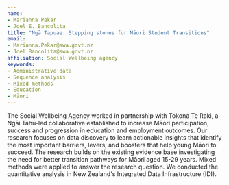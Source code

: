 ```yaml
---
name:
- Marianna Pekar
- Joel E. Bancolita
title: "Ngā Tapuae: Stepping stones for Māori Student Transitions"
email:
- Marianna.Pekar@swa.govt.nz
- Joel.Bancolita@swa.govt.nz
affiliation: Social Wellbeing agency
keywords:
- Administrative data
- Sequence analysis
- Mixed methods
- Education
- Māori
---
```


The Social Wellbeing Agency worked in partnership with Tokona Te Raki, a Ngāi Tahu-led collaborative established to increase Māori participation, success and progression in education and employment outcomes. Our research focuses on data discovery to learn actionable insights that identify the most important barriers, levers, and boosters that help young Māori to succeed. The research builds on the existing evidence base investigating the need for better transition pathways for Māori aged 15-29 years. Mixed methods were applied to answer the research question. We conducted the quantitative analysis in New Zealand's Integrated Data Infrastructure (IDI).
